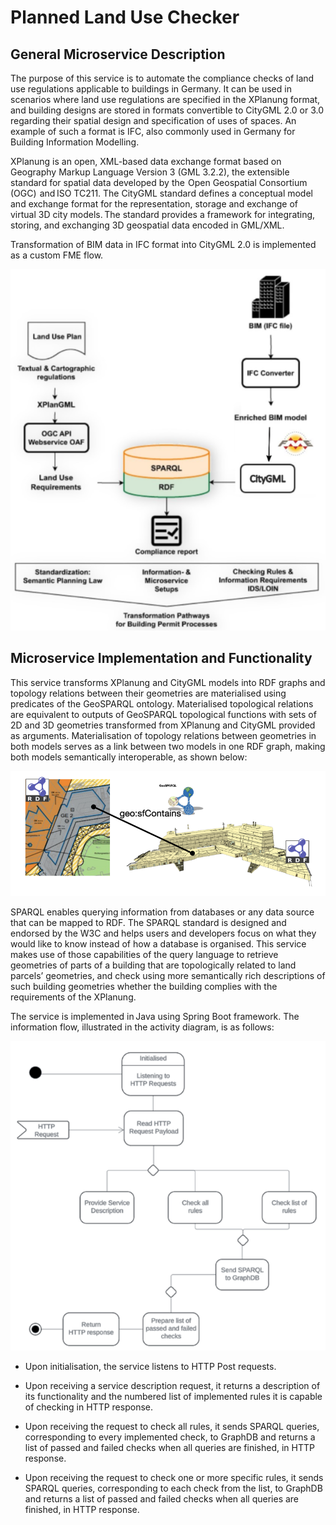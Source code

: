 # Planned Land Use Checker

## General Microservice Description 

The purpose of this service is to automate the compliance checks of land use regulations applicable to buildings in Germany. It can be used in scenarios where land use regulations are specified in the XPlanung format, and building designs are stored in formats convertible to CityGML 2.0 or 3.0 regarding their spatial design and specification of uses of spaces. An example of such a format is IFC, also commonly used in Germany for Building Information Modelling. 

XPlanung is an open, XML-based data exchange format based on Geography Markup Language Version 3 (GML 3.2.2), the extensible standard for spatial data developed by the  Open Geospatial Consortium (OGC)  and ISO TC211. The CityGML standard defines a conceptual model and exchange format for the representation, storage and exchange of virtual 3D city models. The standard provides a framework for integrating, storing, and exchanging 3D geospatial data encoded in GML/XML.  

Transformation of BIM data in IFC format into CityGML 2.0 is implemented as a custom FME flow.   

![](./land-use-workflow.png)

## Microservice Implementation and Functionality 

This service transforms XPlanung and CityGML models into RDF graphs and topology relations between their geometries are materialised using predicates of the GeoSPARQL ontology. Materialised topological relations are equivalent to outputs of GeoSPARQL topological functions with sets of 2D and 3D geometries transformed from XPlanung and CityGML provided as arguments. Materialisation of topology relations between geometries in both models serves as a link between two models in one RDF graph, making both models semantically interoperable, as shown below:

![](./topologies-usage.png)

SPARQL enables querying information from databases or any data source that can be mapped to RDF. The SPARQL standard is designed and endorsed by the W3C and helps users and developers focus on what they would like to know instead of how a database is organised. This service makes use of those capabilities of the query language to retrieve geometries of parts of a building that are topologically related to land parcels’ geometries, and check using more semantically rich descriptions of such building geometries whether the building complies with the requirements of the XPlanung. 

The service is implemented in Java using Spring Boot framework. The information flow, illustrated in the activity diagram, is as follows: 

![](./land-use-microservice.png)

- Upon initialisation, the service listens to HTTP Post requests. 

- Upon receiving a service description request, it returns a description of its functionality and the numbered list of implemented rules it is capable of checking in HTTP response. 

- Upon receiving the request to check all rules, it sends SPARQL queries, corresponding to every implemented check, to GraphDB and returns a list of passed and failed checks when all queries are finished, in HTTP response. 

- Upon receiving the request to check one or more specific rules, it sends SPARQL queries, corresponding to each check from the list, to GraphDB and returns a list of passed and failed checks when all queries are finished, in HTTP response. 
